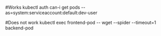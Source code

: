 #Works
kubectl auth can-i get pods --as=system:serviceaccount:default:dev-user


#Does not work 
kubectl exec frontend-pod -- wget --spider --timeout=1 backend-pod
